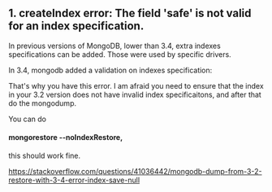 ## 1. createIndex error: The field 'safe' is not valid for an index specification.

In previous versions of MongoDB, lower than 3.4, extra indexes specifications can be added. Those were used by specific drivers.

In 3.4, mongodb added a validation on indexes specification:

That's why you have this error. I am afraid you need to ensure that the index in your 3.2 version does not have invalid index specificaitons, and after that do the mongodump.

You can do 
#### mongorestore --noIndexRestore, 
this should work fine.

https://stackoverflow.com/questions/41036442/mongodb-dump-from-3-2-restore-with-3-4-error-index-save-null
